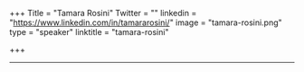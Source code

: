 +++
Title = "Tamara Rosini"
Twitter = ""
linkedin = "https://www.linkedin.com/in/tamararosini/"
image = "tamara-rosini.png"
type = "speaker"
linktitle = "tamara-rosini"

+++

---
